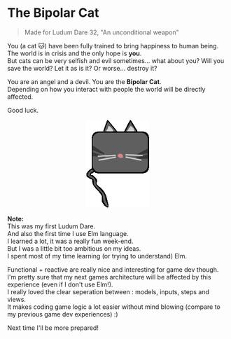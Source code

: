 # The Bipolar Cat

> Made for Ludum Dare 32, "An unconditional weapon"

You (a cat :cat:) have been fully trained to bring happiness to human being. The world is in crisis and the only hope is **you**.  
But cats can be very selfish and evil sometimes... what about you? Will you save the world? Let it as is it? Or worse... destroy it?

You are an angel and a devil. You are the **Bipolar Cat**.  
Depending on how you interact with people the world will be directly affected.

Good luck.

<p align="center">
  <img src="assets/cat/catStanding.gif" alt="bipolar cat"/>
</p>

**Note:**  
This was my first Ludum Dare.  
And also the first time I use Elm language.  
I learned a lot, it was a really fun week-end.  
But I was a little bit too ambitious on my ideas.  
I spent most of my time learning (or trying to understand) Elm.  

Functional + reactive are really nice and interesting for game dev though.  
I'm pretty sure that my next games architecture will be affected by this experience (even if I don't use Elm!).  
I really loved the clear seperation between : models, inputs, steps and views.  
It makes coding game logic a lot easier without mind blowing (compare to my previous game dev experiences) :)  

Next time I'll be more prepared!
